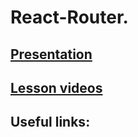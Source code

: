 # React-Router.

<!-- ## [Home Work]()  
  
**Deadline: TBD**   -->

## [Presentation](https://slides.com/aleh_lipski/deck-9d97b4)
## [Lesson videos](https://drive.google.com/file/d/1nYvX9k06QuloEwQvROCceqxc50k-Q6jc/view?usp=sharing)

## Useful links:

